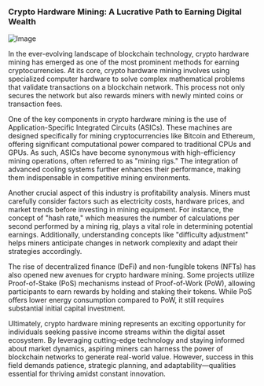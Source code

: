 ### Crypto Hardware Mining: A Lucrative Path to Earning Digital Wealth

![Image](https://github.com/user-attachments/assets/31692037-0104-4703-abd1-696b6a7dd41b)

In the ever-evolving landscape of blockchain technology, crypto hardware mining has emerged as one of the most prominent methods for earning cryptocurrencies. At its core, crypto hardware mining involves using specialized computer hardware to solve complex mathematical problems that validate transactions on a blockchain network. This process not only secures the network but also rewards miners with newly minted coins or transaction fees.

One of the key components in crypto hardware mining is the use of Application-Specific Integrated Circuits (ASICs). These machines are designed specifically for mining cryptocurrencies like Bitcoin and Ethereum, offering significant computational power compared to traditional CPUs and GPUs. As such, ASICs have become synonymous with high-efficiency mining operations, often referred to as "mining rigs." The integration of advanced cooling systems further enhances their performance, making them indispensable in competitive mining environments.

Another crucial aspect of this industry is profitability analysis. Miners must carefully consider factors such as electricity costs, hardware prices, and market trends before investing in mining equipment. For instance, the concept of "hash rate," which measures the number of calculations per second performed by a mining rig, plays a vital role in determining potential earnings. Additionally, understanding concepts like "difficulty adjustment" helps miners anticipate changes in network complexity and adapt their strategies accordingly.

The rise of decentralized finance (DeFi) and non-fungible tokens (NFTs) has also opened new avenues for crypto hardware mining. Some projects utilize Proof-of-Stake (PoS) mechanisms instead of Proof-of-Work (PoW), allowing participants to earn rewards by holding and staking their tokens. While PoS offers lower energy consumption compared to PoW, it still requires substantial initial capital investment.

Ultimately, crypto hardware mining represents an exciting opportunity for individuals seeking passive income streams within the digital asset ecosystem. By leveraging cutting-edge technology and staying informed about market dynamics, aspiring miners can harness the power of blockchain networks to generate real-world value. However, success in this field demands patience, strategic planning, and adaptability—qualities essential for thriving amidst constant innovation.
